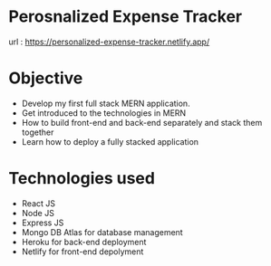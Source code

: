 # Perosnalized Expense Tracker
url : https://personalized-expense-tracker.netlify.app/

# Objective
- Develop my first full stack MERN application. 
- Get introduced to the technologies in MERN
- How to build front-end and back-end separately and stack them together
- Learn how to deploy a fully stacked application

# Technologies used
- React JS
- Node JS
- Express JS
- Mongo DB Atlas for database management
- Heroku for back-end deployment
- Netlify for front-end depolyment



